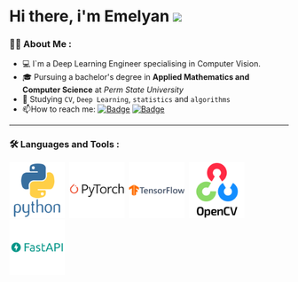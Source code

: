  <h1>
Hi there, i'm Emelyan
  <img src="https://media.giphy.com/media/hvRJCLFzcasrR4ia7z/giphy.gif" width="30px"></img>
</h1>

### :man_technologist: About Me :
- 💻 I`m a Deep Learning Engineer specialising in Computer Vision.
- 🎓 Pursuing a bachelor's degree in **Applied Mathematics and Computer Science** at *Perm State University*
- 🌱 Studying `CV`, `Deep Learning`, `statistics` and `algorithms`
- :mailbox:How to reach me: [![Badge](https://img.shields.io/badge/Telegram-blue)]((https://t.me/pomelk1n)) [![Badge](https://img.shields.io/badge/Mail-red
)](mailto:emelya.kara@yandex.ru)

---

### :hammer_and_wrench: Languages and Tools :
<div>
 <img src="https://github.com/devicons/devicon/blob/master/icons/python/python-original-wordmark.svg" title="Python" width="100" height="100"/>&nbsp;
 <img src="https://github.com/devicons/devicon/blob/master/icons/pytorch/pytorch-original-wordmark.svg" title="Pytorch" width="100" height="100"/>&nbsp;
 <img src="https://github.com/devicons/devicon/blob/master/icons/tensorflow/tensorflow-original-wordmark.svg" title="TensorFlow" width="100" height="100"/>&nbsp;
 <img src="https://github.com/devicons/devicon/blob/master/icons/opencv/opencv-original-wordmark.svg" title="OpenCV" width="100" height="100"/>&nbsp;
 <img src="https://github.com/devicons/devicon/blob/master/icons/fastapi/fastapi-original-wordmark.svg" title="FastAPI" width="100" height="100"/>&nbsp;
</div>
<!--
**Pomelkin/Pomelkin** is a ✨ _special_ ✨ repository because its `README.md` (this file) appears on your GitHub profile.

